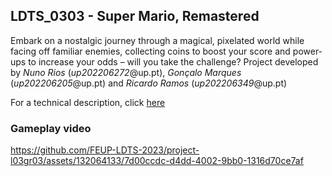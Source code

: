 ## LDTS_0303 - Super Mario, Remastered

Embark on a nostalgic journey through a magical, pixelated world while facing off familiar enemies, collecting coins to boost your score and power-ups to increase your odds – will you take the challenge?
Project developed by
*Nuno Rios* (*up202206272*@up.pt),
*Gonçalo Marques* (*up202206205*@up.pt) and
*Ricardo Ramos* (*up202206349*@up.pt)

For a technical description, click [here](./docs/README.md)

### Gameplay video

https://github.com/FEUP-LDTS-2023/project-l03gr03/assets/132064133/7d00ccdc-d4dd-4002-9bb0-1316d70ce7af

